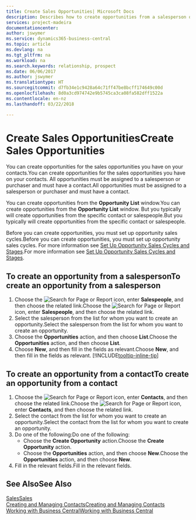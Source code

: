 ```yaml
---
title: Create Sales Opportunities| Microsoft Docs
description: Describes how to create opportunities from a salesperson or a contact in Business Central.
services: project-madeira
documentationcenter: 
author: jswymer
ms.service: dynamics365-business-central
ms.topic: article
ms.devlang: na
ms.tgt_pltfrm: na
ms.workload: na
ms.search.keywords: relationship, prospect
ms.date: 06/06/2017
ms.author: jswymer
ms.translationtype: HT
ms.sourcegitcommit: d7fb34e1c9428a64c71ff47be8bcff174649c00d
ms.openlocfilehash: 8d0a3cd974742e9b5745ca3ca08fa582dff1522a
ms.contentlocale: en-nz
ms.lasthandoff: 03/22/2018

---
```

# <a name="create-sales-opportunities"></a><span data-ttu-id="a26f4-103">Create Sales Opportunities</span><span class="sxs-lookup"><span data-stu-id="a26f4-103">Create Sales Opportunities</span></span>
<span data-ttu-id="a26f4-104">You can create opportunities for the sales opportunities you have on your contacts.</span><span class="sxs-lookup"><span data-stu-id="a26f4-104">You can create opportunities for the sales opportunities you have on your contacts.</span></span> <span data-ttu-id="a26f4-105">All opportunities must be assigned to a salesperson or purchaser and must have a contact.</span><span class="sxs-lookup"><span data-stu-id="a26f4-105">All opportunities must be assigned to a salesperson or purchaser and must have a contact.</span></span>

<span data-ttu-id="a26f4-106">You can create opportunities from the **Opportunity List** window.</span><span class="sxs-lookup"><span data-stu-id="a26f4-106">You can create opportunities from the **Opportunity List** window.</span></span> <span data-ttu-id="a26f4-107">But you typically will create opportunities from the specific contact or salespeople.</span><span class="sxs-lookup"><span data-stu-id="a26f4-107">But you typically will create opportunities from the specific contact or salespeople.</span></span>

<span data-ttu-id="a26f4-108">Before you can create opportunities, you must set up opportunity sales cycles.</span><span class="sxs-lookup"><span data-stu-id="a26f4-108">Before you can create opportunities, you must set up opportunity sales cycles.</span></span> <span data-ttu-id="a26f4-109">For more information see [Set Up Opportunity Sales Cycles and Stages](marketing-how-setup-opportunity-sales-cycles-stages.md).</span><span class="sxs-lookup"><span data-stu-id="a26f4-109">For more information see [Set Up Opportunity Sales Cycles and Stages](marketing-how-setup-opportunity-sales-cycles-stages.md).</span></span>

## <a name="to-create-an-opportunity-from-a-salesperson"></a><span data-ttu-id="a26f4-110">To create an opportunity from a salesperson</span><span class="sxs-lookup"><span data-stu-id="a26f4-110">To create an opportunity from a salesperson</span></span>
1. <span data-ttu-id="a26f4-111">Choose the ![Search for Page or Report](media/ui-search/search_small.png "Search for Page or Report icon") icon, enter **Salespeople**, and then choose the related link.</span><span class="sxs-lookup"><span data-stu-id="a26f4-111">Choose the ![Search for Page or Report](media/ui-search/search_small.png "Search for Page or Report icon") icon, enter **Salespeople**, and then choose the related link.</span></span>
2. <span data-ttu-id="a26f4-112">Select the salesperson from the list for whom you want to create an opportunity.</span><span class="sxs-lookup"><span data-stu-id="a26f4-112">Select the salesperson from the list for whom you want to create an opportunity.</span></span>
3. <span data-ttu-id="a26f4-113">Choose the **Opportunities** action, and then choose **List**.</span><span class="sxs-lookup"><span data-stu-id="a26f4-113">Choose the **Opportunities** action, and then choose **List**.</span></span>
4. <span data-ttu-id="a26f4-114">Choose **New**, and then fill in the fields as relevant.</span><span class="sxs-lookup"><span data-stu-id="a26f4-114">Choose **New**, and then fill in the fields as relevant.</span></span> [!INCLUDE[tooltip-inline-tip](includes/tooltip-inline-tip_md.md)]  



## <a name="to-create-an-opportunity-from-a-contact"></a><span data-ttu-id="a26f4-115">To create an opportunity from a contact</span><span class="sxs-lookup"><span data-stu-id="a26f4-115">To create an opportunity from a contact</span></span>
1. <span data-ttu-id="a26f4-116">Choose the ![Search for Page or Report](media/ui-search/search_small.png "Search for Page or Report icon") icon, enter **Contacts**, and then choose the related link.</span><span class="sxs-lookup"><span data-stu-id="a26f4-116">Choose the ![Search for Page or Report](media/ui-search/search_small.png "Search for Page or Report icon") icon, enter **Contacts**, and then choose the related link.</span></span>
2. <span data-ttu-id="a26f4-117">Select the contact from the list for whom you want to create an opportunity.</span><span class="sxs-lookup"><span data-stu-id="a26f4-117">Select the contact from the list for whom you want to create an opportunity.</span></span>
3. <span data-ttu-id="a26f4-118">Do one of the following:</span><span class="sxs-lookup"><span data-stu-id="a26f4-118">Do one of the following:</span></span>
   * <span data-ttu-id="a26f4-119">Choose the **Create Opportunity** action.</span><span class="sxs-lookup"><span data-stu-id="a26f4-119">Choose the **Create Opportunity** action.</span></span>
   * <span data-ttu-id="a26f4-120">Choose the  **Opportunities** action, and then choose **New**.</span><span class="sxs-lookup"><span data-stu-id="a26f4-120">Choose the  **Opportunities** action, and then choose **New**.</span></span>
4. <span data-ttu-id="a26f4-121">Fill in the relevant fields.</span><span class="sxs-lookup"><span data-stu-id="a26f4-121">Fill in the relevant fields.</span></span>

## <a name="see-also"></a><span data-ttu-id="a26f4-122">See Also</span><span class="sxs-lookup"><span data-stu-id="a26f4-122">See Also</span></span>
[<span data-ttu-id="a26f4-123">Sales</span><span class="sxs-lookup"><span data-stu-id="a26f4-123">Sales</span></span>](sales-manage-sales.md)  
[<span data-ttu-id="a26f4-124">Creating and Managing Contacts</span><span class="sxs-lookup"><span data-stu-id="a26f4-124">Creating and Managing Contacts</span></span>](marketing-contacts.md)  
[<span data-ttu-id="a26f4-125">Working with Business Central</span><span class="sxs-lookup"><span data-stu-id="a26f4-125">Working with Business Central</span></span>](ui-work-product.md)

